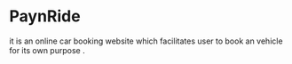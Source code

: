 # PaynRide
it is an online car booking website which facilitates user to book an vehicle for its own purpose .
